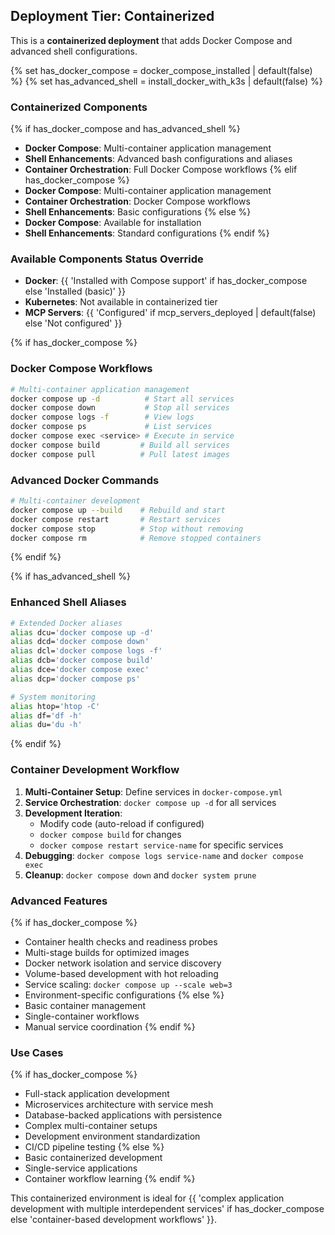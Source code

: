 <!-- INCLUDE: config/CLAUDE.enhanced.md -->

## Deployment Tier: Containerized

This is a **containerized deployment** that adds Docker Compose and advanced shell configurations.

{% set has_docker_compose = docker_compose_installed | default(false) %}
{% set has_advanced_shell = install_docker_with_k3s | default(false) %}

### Containerized Components
{% if has_docker_compose and has_advanced_shell %}
- **Docker Compose**: Multi-container application management
- **Shell Enhancements**: Advanced bash configurations and aliases
- **Container Orchestration**: Full Docker Compose workflows
{% elif has_docker_compose %}
- **Docker Compose**: Multi-container application management
- **Container Orchestration**: Docker Compose workflows
- **Shell Enhancements**: Basic configurations
{% else %}
- **Docker Compose**: Available for installation
- **Shell Enhancements**: Standard configurations
{% endif %}

### Available Components Status Override  
- **Docker**: {{ 'Installed with Compose support' if has_docker_compose else 'Installed (basic)' }}
- **Kubernetes**: Not available in containerized tier
- **MCP Servers**: {{ 'Configured' if mcp_servers_deployed | default(false) else 'Not configured' }}

{% if has_docker_compose %}
### Docker Compose Workflows
```bash
# Multi-container application management
docker compose up -d          # Start all services
docker compose down           # Stop all services  
docker compose logs -f        # View logs
docker compose ps             # List services
docker compose exec <service> # Execute in service
docker compose build         # Build all services
docker compose pull          # Pull latest images
```

### Advanced Docker Commands
```bash
# Multi-container development
docker compose up --build    # Rebuild and start
docker compose restart       # Restart services
docker compose stop          # Stop without removing
docker compose rm            # Remove stopped containers
```
{% endif %}

{% if has_advanced_shell %}
### Enhanced Shell Aliases
```bash
# Extended Docker aliases
alias dcu='docker compose up -d'
alias dcd='docker compose down'  
alias dcl='docker compose logs -f'
alias dcb='docker compose build'
alias dce='docker compose exec'
alias dcp='docker compose ps'

# System monitoring
alias htop='htop -C'
alias df='df -h'
alias du='du -h'
```
{% endif %}

### Container Development Workflow
1. **Multi-Container Setup**: Define services in `docker-compose.yml`
2. **Service Orchestration**: `docker compose up -d` for all services
3. **Development Iteration**: 
   - Modify code (auto-reload if configured)
   - `docker compose build` for changes
   - `docker compose restart service-name` for specific services
4. **Debugging**: `docker compose logs service-name` and `docker compose exec`
5. **Cleanup**: `docker compose down` and `docker system prune`

### Advanced Features
{% if has_docker_compose %}
- Container health checks and readiness probes
- Multi-stage builds for optimized images
- Docker network isolation and service discovery
- Volume-based development with hot reloading
- Service scaling: `docker compose up --scale web=3`
- Environment-specific configurations
{% else %}
- Basic container management
- Single-container workflows
- Manual service coordination
{% endif %}

### Use Cases
{% if has_docker_compose %}
- Full-stack application development
- Microservices architecture with service mesh
- Database-backed applications with persistence
- Complex multi-container setups
- Development environment standardization
- CI/CD pipeline testing
{% else %}
- Basic containerized development
- Single-service applications
- Container workflow learning
{% endif %}

This containerized environment is ideal for {{ 'complex application development with multiple interdependent services' if has_docker_compose else 'container-based development workflows' }}.